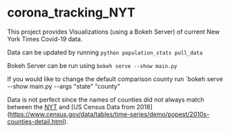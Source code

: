 # corona_tracking_NYT

This project provides Visualizations (using a Bokeh Server) of current New York Times Covid-19 data. 

Data can be updated by running `python population_stats pull_data`

Bokeh Server can be run using `bokeh serve --show main.py`

If you would like to change the default comparison county run  `bokeh serve --show main.py --args "state" "county"

Data is not perfect since the names of counties did not always match between the [NYT](https://github.com/nytimes/covid-19-data) and [US Census Data from 2018] (https://www.census.gov/data/tables/time-series/demo/popest/2010s-counties-detail.html).

